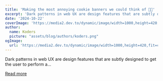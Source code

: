 ```yaml
---
title: 'Making the most annoying cookie banners we could think of 🍪🤬'
excerpt: 'Dark patterns in web UX are design features that are subtly designed to get the user to perform a...'
date: '2024-10-22'
coverImage: 'https://media2.dev.to/dynamic/image/width=1000,height=420,fit=cover,gravity=auto,format=auto/https%3A%2F%2Fdev-to-uploads.s3.amazonaws.com%2Fuploads%2Farticles%2Fv4iu6g7ezsdu53wij6fi.jpg'
author:
  name: Koders
  picture: "assets/blog/authors/koders.png"
ogImage:
  url: 'https://media2.dev.to/dynamic/image/width=1000,height=420,fit=cover,gravity=auto,format=auto/https%3A%2F%2Fdev-to-uploads.s3.amazonaws.com%2Fuploads%2Farticles%2Fv4iu6g7ezsdu53wij6fi.jpg'
---
```


Dark patterns in web UX are design features that are subtly designed to get the user to perform a...

[Read more](https://dev.to/wasp/making-the-most-annoying-cookie-banners-we-could-think-of-426e)
